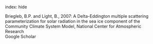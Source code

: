 index: hide

<div class="Citation">

  <div class="Citation-body">
    <div class="Citation-text">Briegleb, B.P. and Light, B., 2007: <span class="Article-bookTitle">A Delta-Eddington multiple scattering parameterization for solar radiation in the sea ice component of the Community Climate System Model, </span>National Center for Atmospheric Research</div>
    <div class="Citation-links">
      <div class="CitationLink" data-href="https://scholar.google.com/scholar?q=A+Delta-Eddington+multiple+scattering+parameterization+for+solar+radiation+in+the+sea+ice+component+of+the+Community+Climate+System+Model">
        <div class="CitationLink-icon CitationLink-Scholar"></div>
        <div class="CitationLink-text">Google Scholar</div>
      </div>
    </div>
  </div>
</div>


<div class="Citation-copy">

</div>